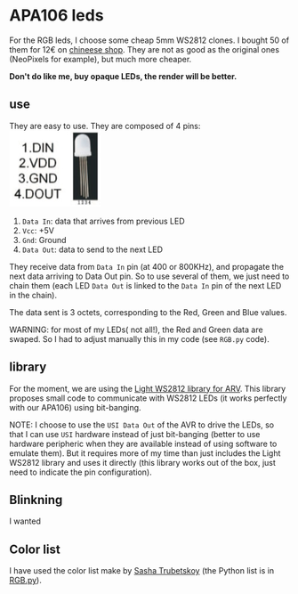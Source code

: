 # APA106 leds

For the RGB leds, I choose some cheap 5mm WS2812 clones.
I bought 50 of them for 12€ on [chineese shop](https://fr.aliexpress.com/item/10pcs-1000pcs-DC5V-APA106-F5-5mm-F8-8mm-Round-RGB-LED-APA106-chipset-inside-RGB-Full/32792759587.html). They are not as good as the original ones (NeoPixels for example), but much more cheaper.

**Don't do like me, buy opaque LEDs, the render will be better.**

## use

They are easy to use. They are composed of 4 pins:
![APA106 pins](datasheet/APA106-pins.jpg)
1. `Data In`: data that arrives from previous LED
2. `Vcc`: +5V 
3. `Gnd`: Ground
4. `Data Out`: data to send to the next LED

They receive data from `Data In` pin (at 400 or 800KHz), and propagate the next data arriving to Data Out pin. So to use several of them, we just need to chain them (each LED `Data Out` is linked to the `Data In` pin of the next LED in the chain).

The data sent is 3 octets, corresponding to the Red, Green and Blue values.

WARNING: for most of my LEDs( not all!), the Red and Green data are swaped. So I had to adjust manually this in my code (see `RGB.py` code).

## library

For the moment, we are using the [Light WS2812 library for ARV](https://github.com/cpldcpu/light_ws2812). This library proposes small code to communicate with WS2812 LEDs (it works perfectly with our APA106) using bit-banging.

NOTE: I choose to use the `USI Data Out` of the AVR to drive the LEDs, so that I can use `USI` hardware instead of just bit-banging (better to use hardware peripheric when they are available instead of using software to emulate them). But it requires more of my time than just includes the Light WS2812 library and uses it directly (this library works out of the box, just need to indicate the pin configuration). 

## Blinkning

I wanted

## Color list
I have used the color list make by [Sasha Trubetskoy](https://sashat.me/2017/01/11/list-of-20-simple-distinct-colors/) (the Python list is in [RGB.py](../src/RGB.py)).